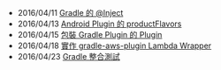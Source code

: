 
* 2016/04/11 [Gradle 的 @Inject](201604_gradle_inject_annotation.md)
* 2016/04/13 [Android Plugin 的 productFlavors](201604_gradle_android_plugin_nameddomaincontainer.md)
* 2016/04/15 [包裝 Gradle Plugin 的 Plugin](201604_gradle_plugin_wrapper.md)
* 2016/04/18 [實作 gradle-aws-plugin Lambda Wrapper](201604_gradle_wrapper_gradle_aws_plugin.md)
* 2016/04/23 [Gradle 整合測試](201604_gradle_testcase.md)
